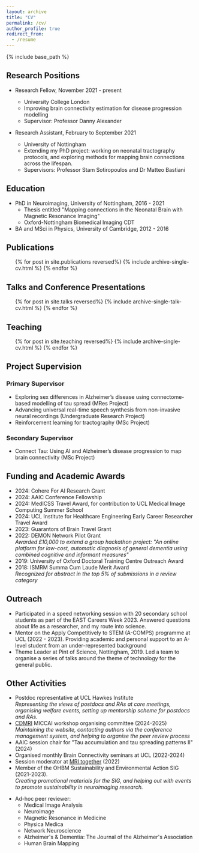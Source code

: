 ```yaml
---
layout: archive
title: "CV"
permalink: /cv/
author_profile: true
redirect_from:
  - /resume
---
```


{% include base_path %}

## Research Positions

* Research Fellow, November 2021 - present
  * University College London
  * Improving brain connectivity estimation for disease progression modelling
  * Supervisor: Professor Danny Alexander

* Research Assistant, February to September 2021
  * University of Nottingham
  * Extending my PhD project: working on neonatal tractography protocols, and exploring methods for mapping brain connections across the lifespan.
  * Supervisors: Professor Stam Sotiropoulos and Dr Matteo Bastiani

## Education

* PhD in Neuroimaging, University of Nottingham, 2016 - 2021
  * Thesis entitled "Mapping connections in the Neonatal Brain with Magnetic Resonance Imaging"
  * Oxford-Nottingham Biomedical Imaging CDT
* BA and MSci in Physics, University of Cambridge, 2012 - 2016
  

## Publications

  <ul>{% for post in site.publications reversed%}
    {% include archive-single-cv.html %}
  {% endfor %}</ul>
  
## Talks and Conference Presentations

  <ul>{% for post in site.talks reversed%}
    {% include archive-single-talk-cv.html %}
  {% endfor %}</ul>
  
## Teaching

  <ul>{% for post in site.teaching reversed%}
    {% include archive-single-cv.html %}
  {% endfor %}</ul>

## Project Supervision

### Primary Supervisor
- Exploring sex differences in Alzheimer’s disease using connectome-based modelling of tau spread (MRes Project)  
- Advancing universal real-time speech synthesis from non-invasive neural recordings (Undergraduate Research Project)  
- Reinforcement learning for tractography (MSc Project)  

### Secondary Supervisor
- Connect Tau: Using AI and Alzheimer’s disease progression to map brain connectivity (MSc Project)  


## Funding and Academic Awards
- 2024: Cohere For AI Research Grant
- 2024: AAIC Conference Fellowship  
- 2024: MedICSS Travel Award, for contribution to UCL Medical Image Computing Summer School
- 2024: UCL Institute for Healthcare Engineering Early Career Researcher Travel Award  
- 2023: Guarantors of Brain Travel Grant  
- 2022: DEMON Network Pilot Grant  
  *Awarded £10,000 to extend a group hackathon project: "An online platform for low-cost, automatic diagnosis of general dementia using combined cognitive and informant measures"*  
- 2019: University of Oxford Doctoral Training Centre Outreach Award  
- 2018: ISMRM Summa Cum Laude Merit Award  
  *Recognized for abstract in the top 5% of submissions in a review category*  

  
## Outreach

* Participated in a speed networking session with 20 secondary school students as part of the EAST Careers Week 2023. Answered questions about life as a researcher, and my route into science.
* Mentor on the Apply Competitively to STEM (A-COMPS) programme at UCL (2022 - 2023). Providing academic and personal support to an A-level student from an under-represented background
* Theme Leader at Pint of Science, Nottingham, 2019. Led a team to organise a series of talks around the theme of technology for the general public.

## Other Activities
- Postdoc representative at UCL Hawkes Institute  
  *Representing the views of postdocs and RAs at core meetings, organising welfare events, setting up mentorship scheme for postdocs and RAs.*
- [CDMRI](http://cmic.cs.ucl.ac.uk/cdmri/) MICCAI workshop organising committee (2024-2025)  
  *Maintaining the website, contacting authors via the conference management system, and helping to organise the peer review process*
- AAIC session chair for "Tau accumulation and tau spreading patterns II" (2024)
- Organised monthly Brain Connectivity seminars at UCL (2022-2024)
- Session moderator at [MRI together](https://mritogether.esmrmb.org) (2022)
- Member of the OHBM Sustainability and Environmental Action SIG (2021-2023).   
  *Creating promotional materials for the SIG, and helping out with events to promote sustainability in neuroimaging research.*

* Ad-hoc peer reviewer:
    * Medical Image Analysis 
    * Neuroimage
    * Magnetic Resonance in Medicine
    * Physica Medica
    * Network Neuroscience
    * Alzheimer's & Dementia: The Journal of the Alzheimer's Association
    * Human Brain Mapping
